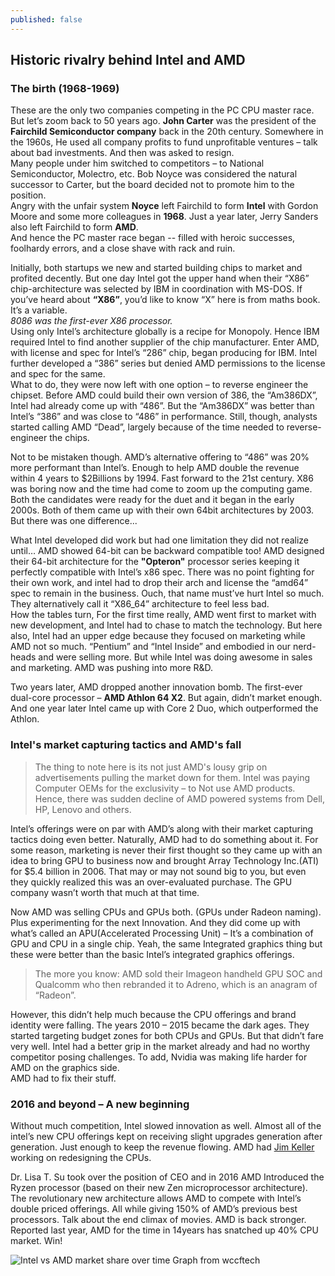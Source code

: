 ```yaml
---
published: false
---
```

## Historic rivalry behind Intel and AMD

### The birth (1968-1969)

These are the only two companies competing in the PC CPU master race. But let’s zoom back to 50 years ago. **John Carter** was the president of the **Fairchild Semiconductor company** back in the 20th century. Somewhere in the 1960s, He used all company profits to fund unprofitable ventures – talk about bad investments. And then was asked to resign.   
Many people under him switched to competitors – to National Semiconductor, Molectro, etc. Bob Noyce was considered the natural successor to Carter, but the board decided not to promote him to the position.  
Angry with the unfair system **Noyce** left Fairchild to form **Intel** with Gordon Moore and some more colleagues in **1968**. Just a year later, Jerry Sanders also left Fairchild to form **AMD**.   
And hence the PC master race began -- filled with heroic successes, foolhardy errors, and a close shave with rack and ruin.  

Initially, both startups we new and started building chips to market and profited decently. But one day Intel got the upper hand when their “X86” chip-architecture was selected by IBM in coordination with MS-DOS. If you’ve heard about **“X86”**, you’d like to know “X” here is from maths book. It’s a variable.  
*8086 was the first-ever X86 processor.*  
Using only Intel’s architecture globally is a recipe for Monopoly. Hence IBM required Intel to find another supplier of the chip manufacturer. Enter AMD, with license and spec for Intel’s “286” chip, began producing for IBM. Intel further developed a “386” series but denied AMD permissions to the license and spec for the same.  
What to do, they were now left with one option – to reverse engineer the chipset. Before AMD could build their own version of 386, the “Am386DX”, Intel had already come up with “486”. But the “Am386DX” was better than Intel’s “386” and was close to “486” in performance. Still, though, analysts started calling AMD “Dead”, largely because of the time needed to reverse-engineer the chips.  

Not to be mistaken though. AMD’s alternative offering to “486” was 20% more performant than Intel’s. Enough to help AMD double the revenue within 4 years to $2Billions by 1994.
Fast forward to the 21st century. X86 was boring now and the time had come to zoom up the computing game. Both the candidates were ready for the duet and it began in the early 2000s. Both of them came up with their own 64bit architectures by 2003. But there was one difference...  

What Intel developed did work but had one limitation they did not realize until… AMD showed 64-bit can be backward compatible too! AMD designed their 64-bit architecture for the **"Opteron"** processor series keeping it perfectly compatible with Intel’s x86 spec. There was no point fighting for their own work, and intel had to drop their arch and license the “amd64” spec to remain in the business. Ouch, that name must’ve hurt Intel so much. They alternatively call it “X86_64” architecture to feel less bad.  
How the tables turn, For the first time really, AMD went first to market with new development, and Intel had to chase to match the technology. But here also, Intel had an upper edge because they focused on marketing while AMD not so much. “Pentium” and “Intel Inside” and embodied in our nerd-heads and were selling more. But while Intel was doing awesome in sales and marketing. AMD was pushing into more R&D.  

Two years later, AMD dropped another innovation bomb. The first-ever dual-core processor – **AMD Athlon 64 X2**. But again, didn’t market enough. And one year later Intel came up with Core 2 Duo, which outperformed the Athlon.  

### Intel's market capturing tactics and AMD's fall

> The thing to note here is its not just AMD's lousy grip on advertisements pulling the market down for them. Intel was paying Computer OEMs for the exclusivity – to Not use AMD products. Hence, there was sudden decline of AMD powered systems from Dell, HP, Lenovo and others.

Intel’s offerings were on par with AMD’s along with their market capturing tactics doing even better. Naturally, AMD had to do something about it. For some reason, marketing is never their first thought so they came up with an idea to bring GPU to business now and brought Array Technology Inc.(ATI) for $5.4 billion in 2006. That may or may not sound big to you, but even they quickly realized this was an over-evaluated purchase. The GPU company wasn’t worth that much at that time.  

Now AMD was selling CPUs and GPUs both. (GPUs under Radeon naming). Plus experimenting for the next Innovation. And they did come up with what’s called an APU(Accelerated Processing Unit) – It’s a combination of GPU and CPU in a single chip. Yeah, the same Integrated graphics thing but these were better than the basic Intel’s integrated graphics offerings.  

> The more you know: AMD sold their Imageon handheld GPU SOC and Qualcomm who then rebranded it to Adreno, which is an anagram of “Radeon”.

However, this didn’t help much because the CPU offerings and brand identity were falling. The years 2010 – 2015 became the dark ages. They started targeting budget zones for both CPUs and GPUs. But that didn’t fare very well. Intel had a better grip in the market already and had no worthy competitor posing challenges. To add, Nvidia was making life harder for AMD on the graphics side.  
AMD had to fix their stuff.

### 2016 and beyond – A new beginning

Without much competition, Intel slowed innovation as well. Almost all of the intel’s new CPU offerings kept on receiving slight upgrades generation after generation. Just enough to keep the revenue flowing. AMD had [Jim Keller](https://en.wikipedia.org/wiki/Jim_Keller_(engineer)) working on redesigning the CPUs.  

Dr. Lisa T. Su took over the position of CEO and in 2016 AMD Introduced the Ryzen processor (based on their new Zen microprocessor architecture). The revolutionary new architecture allows AMD to compete with Intel’s double priced offerings. All while giving 150% of AMD’s previous best processors. Talk about the end climax of movies. AMD is back stronger.  
Reported last year, AMD for the time in 14years has snatched up 40% CPU market. Win!  

![Intel vs AMD market share over time](https://cdn.wccftech.com/wp-content/uploads/2020/01/AMD-Jan-2020-CPU-Market-Share-PassMark.jpg)
Graph from wccftech

